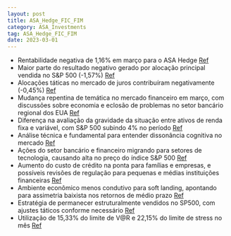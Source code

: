 ```yaml
---
layout: post
title: ASA_Hedge_FIC_FIM
category: ASA_Investments
tag: ASA_Hedge_FIC_FIM
date: 2023-03-01
---
```


- Rentabilidade negativa de 1,16% em março para o ASA Hedge
<a href="#" onclick="search_on_pdf('Em março, a rentabilidade do ASA Hedge foi negativa em 1,16%. A maior parte deste resultado (-1,57%')">Ref</a>
- Maior parte do resultado negativo gerado por alocação principal vendida no S&P 500 (-1,57%)
<a href="#" onclick="search_on_pdf('apontando para uma assimetria baixista bastante atrativa nos retornos de médio prazo para as bolsas')">Ref</a>
- Alocações táticas no mercado de juros contribuíram negativamente (-0,45%)
<a href="#" onclick="search_on_pdf('alocações de cunho tático que fizemos no mercado de juros (-0,45%, quando somamos os livros de vola')">Ref</a>
- Mudança repentina de temática no mercado financeiro em março, com discussões sobre economia e eclosão de problemas no setor bancário regional dos EUA
<a href="#" onclick="search_on_pdf('nossa opinião) com a crise bancária de 2008. Questões de liquidez e solvência de alguns  bancos reg')">Ref</a>
- Diferença na avaliação da gravidade da situação entre ativos de renda fixa e variável, com S&P 500 subindo 4% no período
<a href="#" onclick="search_on_pdf('gravidade da situação. Enquanto os ativos de renda fixa passaram a precificar uma trajetória bastan')">Ref</a>
- Análise técnica e fundamental para entender dissonância cognitiva no mercado
<a href="#" onclick="search_on_pdf('serve bem analisar a questão sob duas perspectivas, a técnica e a fundamental. Do ponto de vista té')">Ref</a>
- Ações do setor bancário e financeiro migrando para setores de tecnologia, causando alta no preço do índice S&P 500
<a href="#" onclick="search_on_pdf('é matemática. As ações do setor bancário e financeiro, de modo mais amplo, eram alocações de consen')">Ref</a>
- Aumento do custo de crédito na ponta para famílias e empresas, e possíveis revisões de regulação para pequenas e médias instituições financeiras
<a href="#" onclick="search_on_pdf('Possivelmente, teremos também alguma revisão da regulação para as pequenas e médias instituições, e')">Ref</a>
- Ambiente econômico menos condutivo para soft landing, apontando para assimetria baixista nos retornos de médio prazo
<a href="#" onclick="search_on_pdf('apontando para uma assimetria baixista bastante atrativa nos retornos de médio prazo para as bolsas')">Ref</a>
- Estratégia de permanecer estruturalmente vendidos no SP500, com ajustes táticos conforme necessário
<a href="#" onclick="search_on_pdf('apontando para uma assimetria baixista bastante atrativa nos retornos de médio prazo para as bolsas')">Ref</a>
- Utilização de 15,33% do limite de V@R e 22,15% do limite de stress no mês
<a href="#" onclick="search_on_pdf('mês utilizando 15,33% do nosso limite de v@r (contra 21,6% no mês anterior) e 22,15% do nosso limit')">Ref</a>
